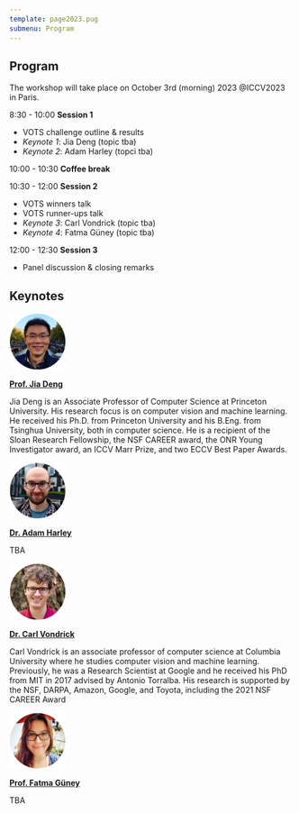 ```yaml
---
template: page2023.pug
submenu: Program
---
```


## Program

The workshop will take place on October 3rd (morning) 2023 @ICCV2023 in Paris.

8:30 - 10:00 **Session 1** 
* VOTS challenge outline & results
* *Keynote 1*: Jia Deng (topic tba)
* *Keynote 2*:  Adam Harley (topci tba)

10:00 - 10:30 **Coffee break**

10:30 - 12:00 **Session 2**
* VOTS winners talk
* VOTS runner-ups talk
* *Keynote 3*: Carl Vondrick (topic tba)
* *Keynote 4*: Fatma Güney (topic tba)  

12:00 - 12:30 **Session 3**
* Panel discussion & closing remarks


## Keynotes


<div class="container float-left">

[<img class="float-left" src="speakers/jiadeng.jpg" width="100"/>](https://www.cs.princeton.edu/~jiadeng/)

[**Prof. Jia Deng**](https://www.cs.princeton.edu/~jiadeng/)

Jia Deng is an Associate Professor of Computer Science at Princeton University. His research focus is on computer vision and machine learning. He received his Ph.D. from Princeton University and his B.Eng. from Tsinghua University, both in computer science. He is a recipient of the Sloan Research Fellowship, the NSF CAREER award, the ONR Young Investigator award, an ICCV Marr Prize, and two ECCV Best Paper Awards.
</div>


<div class="container float-left">

[<img class="float-left" src="speakers/Adam_Harley.jpg" width="100"/>](https://adamharley.com/)

[**Dr. Adam Harley**](https://adamharley.com/)

TBA
</div>


<div class="container float-left">

[<img class="float-left" src="speakers/Carl_Vondrick.jpg" width="100"/>](https://www.cs.columbia.edu/~vondrick/)

[**Dr. Carl Vondrick**](https://www.cs.columbia.edu/~vondrick/)

Carl Vondrick is an associate professor of computer science at Columbia University where he studies computer vision and machine learning. Previously, he was a Research Scientist at Google and he received his PhD from MIT in 2017 advised by Antonio Torralba. His research is supported by the NSF, DARPA, Amazon, Google, and Toyota, including the 2021 NSF CAREER Award
</div>


<div class="container float-left">

[<img class="float-left" src="speakers/Fatma_Guney.jpg" width="100"/>](https://mysite.ku.edu.tr/fguney/)

[**Prof. Fatma Güney**](https://mysite.ku.edu.tr/fguney/)

TBA
</div>
